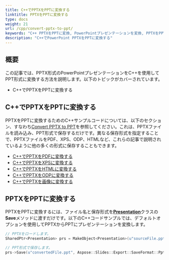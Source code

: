 ```yaml
---
title: C++でPPTXをPPTに変換する
linktitle: PPTXをPPTに変換する
type: docs
weight: 21
url: /cpp/convert-pptx-to-ppt/
keywords: "C++ PPTXをPPTに変換, PowerPointプレゼンテーションを変換, PPTXをPPT, Python, Aspose.Slides"
description: "C++でPowerPoint PPTXをPPTに変換する"
---
```


## **概要**

この記事では、PPTX形式のPowerPointプレゼンテーションをC++を使用してPPT形式に変換する方法を説明します。以下のトピックがカバーされています。

- C++でPPTXをPPTに変換する

## **C++でPPTXをPPTに変換する**

PPTXをPPTに変換するためのC++サンプルコードについては、以下のセクション、すなわち[Convert PPTX to PPT](#convert-pptx-to-ppt)を参照してください。これは、PPTXファイルを読み込み、PPT形式で保存するだけです。異なる保存形式を指定することで、PPTXファイルをPDF、XPS、ODP、HTMLなど、これらの記事で説明されているように他の多くの形式に保存することもできます。

- [C++でPPTXをPDFに変換する](https://docs.aspose.com/slides/cpp/convert-powerpoint-to-pdf/)
- [C++でPPTXをXPSに変換する](https://docs.aspose.com/slides/cpp/convert-powerpoint-to-xps/)
- [C++でPPTXをHTMLに変換する](https://docs.aspose.com/slides/cpp/convert-powerpoint-to-html/)
- [C++でPPTXをODPに変換する](https://docs.aspose.com/slides/cpp/save-presentation/)
- [C++でPPTXを画像に変換する](https://docs.aspose.com/slides/cpp/convert-powerpoint-to-png/)

## **PPTXをPPTに変換する**
PPTXをPPTに変換するには、ファイル名と保存形式を[**Presentation**](https://reference.aspose.com/slides/cpp/class/aspose.slides.presentation/)クラスの**Save**メソッドに渡すだけです。以下のC++コードサンプルでは、デフォルトオプションを使用してPPTXからPPTにプレゼンテーションを変換します。

```cpp
// PPTXをロードします。
SharedPtr<Presentation> prs = MakeObject<Presentation>(u"sourceFile.pptx");

// PPT形式で保存します。
prs->Save(u"convertedFile.ppt", Aspose::Slides::Export::SaveFormat::Ppt);
```